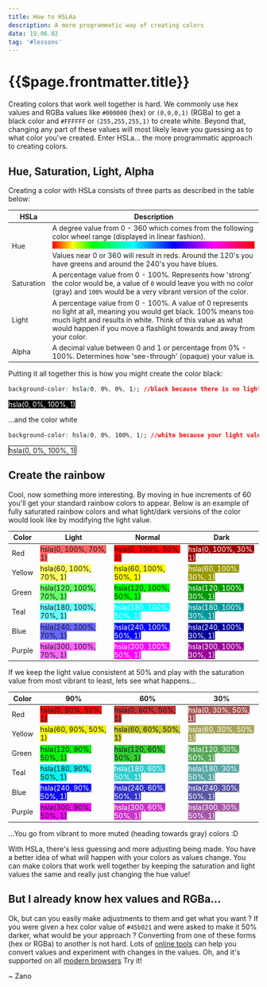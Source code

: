 ```yaml
---
title: How to HSLAa
description: A more programmatic way of creating colors
date: 19.06.02
tag: '#lessons'
---
```


# {{$page.frontmatter.title}}

<Badge :text="$page.frontmatter.date" />
<Badge :text="$page.frontmatter.tag" />
<Tweet />

Creating colors that work well together is hard. We commonly use hex values and RGBa values like `#000000` (hex) or `(0,0,0,1)` (RGBa) to get a black color and `#FFFFFF` or `(255,255,255,1)` to create white. Beyond that, changing any part of these values will most likely leave you guessing as to what color you've created. Enter HSLa... the more programmatic approach to creating colors.

## Hue, Saturation, Light, Alpha

Creating a color with HSLa consists of three parts as described in the table below:

| HSLa       | Description                                                                                                                                                                                                                                                                            |
| ---------- | -------------------------------------------------------------------------------------------------------------------------------------------------------------------------------------------------------------------------------------------------------------------------------------- |
| Hue        | A degree value from 0 - 360 which comes from the following color wheel range (displayed in linear fashion). ![An image](../.vuepress/public/images/posts/hsla-hue.png) Values near 0 or 360 will result in reds. Around the 120's you have greens and around the 240's you have blues. |
| Saturation | A percentage value from 0 - 100%. Represents how 'strong' the color would be, a value of `0` would leave you with no color (gray) and `100%` would be a very vibrant version of the color.                                                                                             |
| Light      | A percentage value from 0 - 100%. A value of 0 represents no light at all, meaning you would get black. 100% means too much light and results in white. Think of this value as what would happen if you move a flashlight towards and away from your color.                            |
| Alpha      | A decimal value between 0 and 1 or percentage from 0% - 100%. Determines how 'see-through' (opaque) your value is.                                                                                                                                                                     |

<style>
.wt{color:white;}

.black{background-color:hsla(0, 0%, 0%, 1);}
.white{background-color:hsla(0, 0%, 100%, 1);}

.red-1{background-color:hsla(0, 100%, 70%, 1);}
.red-2{background-color:hsla(0, 100%, 50%, 1);}
.red-3{background-color:hsla(0, 100%, 30%, 1);}

.yellow-1{background-color:hsla(60, 100%, 70%, 1);}
.yellow-2{background-color:hsla(60, 100%, 50%, 1);}
.yellow-3{background-color:hsla(60, 100%, 30%, 1);}

.green-1{background-color:hsla(120, 100%, 70%, 1);}
.green-2{background-color:hsla(120, 100%, 50%, 1);}
.green-3{background-color:hsla(120, 100%, 30%, 1);}

.teal-1{background-color:hsla(180, 100%, 70%, 1);}
.teal-2{background-color:hsla(180, 100%, 50%, 1);}
.teal-3{background-color:hsla(180, 100%, 30%, 1);}

.blue-1{background-color:hsla(240, 100%, 70%, 1);}
.blue-2{background-color:hsla(240, 100%, 50%, 1);}
.blue-3{background-color:hsla(240, 100%, 30%, 1);}

.purple-1{background-color:hsla(300, 100%, 70%, 1);}
.purple-2{background-color:hsla(300, 100%, 50%, 1);}
.purple-3{background-color:hsla(300, 100%, 30%, 1);}

/* ======= */

.red-1.bm{background-color:hsla(0, 90%, 50%, 1);}
.red-2.bm{background-color:hsla(0, 60%, 50%, 1);}
.red-3.bm{background-color:hsla(0, 30%, 50%, 1);}

.yellow-1.bm{background-color:hsla(60, 90%, 50%, 1);}
.yellow-2.bm{background-color:hsla(60, 60%, 50%, 1);}
.yellow-3.bm{background-color:hsla(60, 30%, 50%, 1);}

.green-1.bm{background-color:hsla(120, 90%, 50%, 1);}
.green-2.bm{background-color:hsla(120, 60%, 50%, 1);}
.green-3.bm{background-color:hsla(120, 30%, 50%, 1);}

.teal-1.bm{background-color:hsla(180, 90%, 50%, 1);}
.teal-2.bm{background-color:hsla(180, 60%, 50%, 1);}
.teal-3.bm{background-color:hsla(180, 30%, 50%, 1);}

.blue-1.bm{background-color:hsla(240, 90%, 50%, 1);}
.blue-2.bm{background-color:hsla(240, 60%, 50%, 1);}
.blue-3.bm{background-color:hsla(240, 30%, 50%, 1);}

.purple-1.bm{background-color:hsla(300, 90%, 50%, 1);}
.purple-2.bm{background-color:hsla(300, 60%, 50%, 1);}
.purple-3.bm{background-color:hsla(300, 30%, 50%, 1);}
</style>

Putting it all together this is how you might create the color black:

```css
background-color: hsla(0, 0%, 0%, 1); //black because there is no light value.
```

<span class="black wt">hsla(0, 0%, 100%, 1)</span>

...and the color white

```css
background-color: hsla(0, 0%, 100%, 1); //white because your light value is 100%
```

<span class="white " style="border:1px solid hsla(0,0%,0%,1);" >hsla(0, 0%, 100%, 1)</span>

## Create the rainbow

Cool, now something more interesting. By moving in hue increments of 60 you'll get your standard rainbow colors to appear. Below is an example of fully saturated rainbow colors and what light/dark versions of the color would look like by modifying the light value.

| Color  | Light                                                  | Normal                                                   | Dark                                                     |
| ------ | ------------------------------------------------------ | -------------------------------------------------------- | -------------------------------------------------------- |
| Red    | <span class="red-1  ">hsla(0, 100%, 70%, 1)</span>     | <span class="red-2 ">hsla(0, 100%, 50%, 1)</span>        | <span class="red-3 wt">hsla(0, 100%, 30%, 1)</span>      |
| Yellow | <span class="yellow-1  ">hsla(60, 100%, 70%, 1)</span> | <span class="yellow-2 ">hsla(60, 100%, 50%, 1)</span>    | <span class="yellow-3 wt">hsla(60, 100%, 30%, 1)</span>  |
| Green  | <span class="green-1  ">hsla(120, 100%, 70%, 1)</span> | <span class="green-2 ">hsla(120, 100%, 50%, 1)</span>    | <span class="green-3 wt">hsla(120, 100%, 30%, 1)</span>  |
| Teal   | <span class="teal-1  ">hsla(180, 100%, 70%, 1)</span>  | <span class="teal-2 wt">hsla(180, 100%, 50%, 1)</span>   | <span class="teal-3 wt">hsla(180, 100%, 30%, 1)</span>   |
| Blue   | <span class="blue-1 ">hsla(240, 100%, 70%, 1)</span>   | <span class="blue-2 wt">hsla(240, 100%, 50%, 1)</span>   | <span class="blue-3 wt">hsla(240, 100%, 30%, 1)</span>   |
| Purple | <span class="purple-1 ">hsla(300, 100%, 70%, 1)</span> | <span class="purple-2 wt">hsla(300, 100%, 50%, 1)</span> | <span class="purple-3 wt">hsla(300, 100%, 30%, 1)</span> |

If we keep the light value consistent at 50% and play with the saturation value from most vibrant to least, lets see what happens...

| Color  | 90%                                                      | 60%                                                        | 30%                                                        |
| ------ | -------------------------------------------------------- | ---------------------------------------------------------- | ---------------------------------------------------------- |
| Red    | <span class="red-1  bm">hsla(0, 90%, 50%, 1)</span>      | <span class="red-2 bm">hsla(0, 60%, 50%, 1)</span>         | <span class="red-3 wt bm">hsla(0, 30%, 50%, 1)</span>      |
| Yellow | <span class="yellow-1  bm">hsla(60, 90%, 50%, 1)</span>  | <span class="yellow-2 bm">hsla(60, 60%, 50%, 1)</span>     | <span class="yellow-3 wt bm">hsla(60, 30%, 50%, 1)</span>  |
| Green  | <span class="green-1  bm">hsla(120, 90%, 50%, 1)</span>  | <span class="green-2 bm">hsla(120, 60%, 50%, 1)</span>     | <span class="green-3 wt bm">hsla(120, 30%, 50%, 1)</span>  |
| Teal   | <span class="teal-1  bm">hsla(180, 90%, 50%, 1)</span>   | <span class="teal-2 wt bm">hsla(180, 60%, 50%, 1)</span>   | <span class="teal-3 wt bm">hsla(180, 30%, 50%, 1)</span>   |
| Blue   | <span class="blue-1 wt bm">hsla(240, 90%, 50%, 1)</span> | <span class="blue-2 wt bm">hsla(240, 60%, 50%, 1)</span>   | <span class="blue-3 wt bm">hsla(240, 30%, 50%, 1)</span>   |
| Purple | <span class="purple-1 bm">hsla(300, 90%, 50%, 1)</span>  | <span class="purple-2 wt bm">hsla(300, 60%, 50%, 1)</span> | <span class="purple-3 wt bm">hsla(300, 30%, 50%, 1)</span> |

...You go from vibrant to more muted (heading towards gray) colors :D

With HSLa, there's less guessing and more adjusting being made. You have a better idea of what will happen with your colors as values change. You can make colors that work well together by keeping the saturation and light values the same and really just changing the hue value!

## But I already know hex values and RGBa...

Ok, but can you easily make adjustments to them and get what you want ? If you were given a hex color value of `#45b021` and were asked to make it 50% darker, what would be your approach ? Converting from one of these forms (hex or RGBa) to another is not hard. Lots of [online tools](http://hslpicker.com/#011a4b) can help you convert values and experiment with changes in the values. Oh, and it's supported on all [modern browsers](https://caniuse.com/#feat=css3-colors) Try it!

~ Zano
